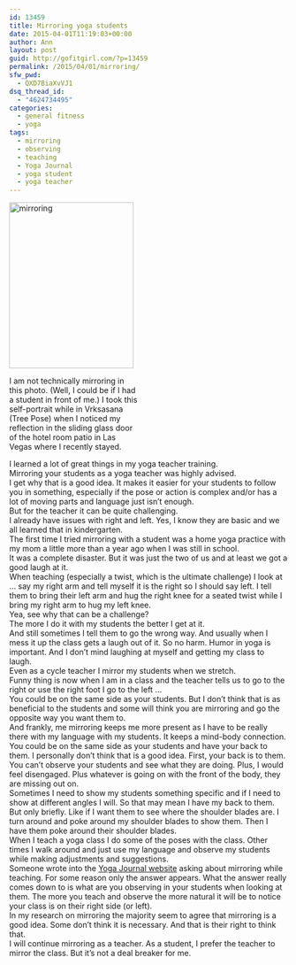 ```yaml
---
id: 13459
title: Mirroring yoga students
date: 2015-04-01T11:19:03+00:00
author: Ann
layout: post
guid: http://gofitgirl.com/?p=13459
permalink: /2015/04/01/mirroring/
sfw_pwd:
  - QXD7BiaXvVJ1
dsq_thread_id:
  - "4624734495"
categories:
  - general fitness
  - yoga
tags:
  - mirroring
  - observing
  - teaching
  - Yoga Journal
  - yoga student
  - yoga teacher
---
```

<div id="attachment_13462" style="width: 235px" class="wp-caption alignleft">
  <a href="http://gofitgirl.com/2015/04/mirroring-yoga-students/img_6407-2/" rel="attachment wp-att-13462"><img class="size-medium wp-image-13462" src="http://gofitgirl.com/wp-content/uploads/2015/03/IMG_64071-225x300.jpg" alt="mirroring" width="225" height="300" /></a>
  
  <p class="wp-caption-text">
    I am not technically mirroring in this photo. (Well, I could be if I had a student in front of me.) I took this self-portrait while in Vrksasana (Tree Pose) when I noticed my reflection in the sliding glass door of the hotel room patio in Las Vegas where I recently stayed.
  </p>
</div>

  
I learned a lot of great things in my yoga teacher training.  
Mirroring your students as a yoga teacher was highly advised.  
I get why that is a good idea. It makes it easier for your students to follow you in something, especially if the pose or action is complex and/or has a lot of moving parts and language just isn&#8217;t enough.  
But for the teacher it can be quite challenging.  
I already have issues with right and left. Yes, I know they are basic and we all learned that in kindergarten.  
The first time I tried mirroring with a student was a home yoga practice with my mom a little more than a year ago when I was still in school.  
It was a complete disaster. But it was just the two of us and at least we got a good laugh at it.  
When teaching (especially a twist, which is the ultimate challenge) I look at &#8230; say my right arm and tell myself it is the right so I should say left. I tell them to bring their left arm and hug the right knee for a seated twist while I bring my right arm to hug my left knee.  
Yea, see why that can be a challenge?  
The more I do it with my students the better I get at it.  
And still sometimes I tell them to go the wrong way. And usually when I mess it up the class gets a laugh out of it. So no harm. Humor in yoga is important. And I don&#8217;t mind laughing at myself and getting my class to laugh.  
Even as a cycle teacher I mirror my students when we stretch.  
Funny thing is now when I am in a class and the teacher tells us to go to the right or use the right foot I go to the left &#8230;  
You could be on the same side as your students. But I don&#8217;t think that is as beneficial to the students and some will think you are mirroring and go the opposite way you want them to.  
And frankly, me mirroring keeps me more present as I have to be really there with my language with my students. It keeps a mind-body connection.  
You could be on the same side as your students and have your back to them. I personally don&#8217;t think that is a good idea. First, your back is to them. You can&#8217;t observe your students and see what they are doing. Plus, I would feel disengaged. Plus whatever is going on with the front of the body, they are missing out on.  
Sometimes I need to show my students something specific and if I need to show at different angles I will. So that may mean I have my back to them. But only briefly. Like if I want them to see where the shoulder blades are. I turn around and poke around my shoulder blades to show them. Then I have them poke around their shoulder blades.  
When I teach a yoga class I do some of the poses with the class. Other times I walk around and just use my language and observe my students while making adjustments and suggestions.  
Someone wrote into the [Yoga Journal website](http://www.yogajournal.com/article/teach/mirror-mirror/) asking about mirroring while teaching. For some reason only the answer appears. What the answer really comes down to is what are you observing in your students when looking at them. The more you teach and observe the more natural it will be to notice your class is on their right side (or left).  
In my research on mirroring the majority seem to agree that mirroring is a good idea. Some don&#8217;t think it is necessary. And that is their right to think that.  
I will continue mirroring as a teacher. As a student, I prefer the teacher to mirror the class. But it&#8217;s not a deal breaker for me.